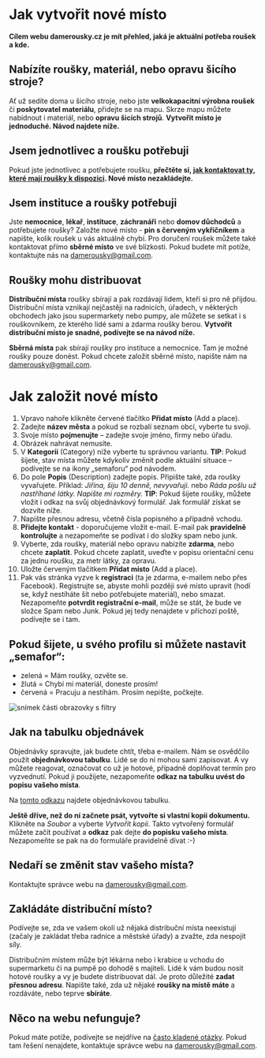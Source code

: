 # Jak vytvořit nové místo
**Cílem webu damerousky.cz je mít přehled, jaká je aktuální potřeba roušek a kde.**

## Nabízíte roušky, materiál, nebo opravu šicího stroje?
Ať už sedíte doma u šicího stroje, nebo jste  **velkokapacitní výrobna roušek** či **poskytovatel materiálu**, přidejte se na mapu. Skrze mapu můžete nabídnout i materiál, nebo **opravu šicích strojů**.
**Vytvořit místo je jednoduché. Návod najdete níže.**

## Jsem jednotlivec a roušku potřebuji
Pokud jste jednotlivec a potřebujete roušku, **přečtěte si, [jak kontaktovat ty, které mají roušky k dispozici](/ziskat-rousku). Nové místo nezakládejte.**

## Jsem instituce a roušky potřebuji
Jste **nemocnice**, **lékař**, **instituce**, **záchranáři** nebo **domov důchodců** a potřebujete roušky? 
Založte nové místo - **pin s červeným vykřičníkem** a  napište, kolik roušek u vás aktuálně chybí. 
Pro doručení roušek můžete také kontaktovat přímo **sběrné místo** ve své blízkosti.
Pokud budete mít potíže, kontaktujte nás na [damerousky@gmail.com](mailto:damerousky@gmail.com).

## Roušky mohu distribuovat
**Distribuční místa** roušky sbírají a pak rozdávají lidem, kteří si pro ně přijdou. Distribuční místa vznikají nejčastěji na radnicích, úřadech, v některých obchodech jako jsou supermarkety nebo pumpy, ale můžete se setkat i s rouškovníkem, ze kterého lidé sami a zdarma roušky berou.
**Vytvořit distribuční místo je snadné, podívejte se na návod níže.**

**Sběrná místa** pak sbírají roušky pro instituce a nemocnice. Tam je možné roušky pouze donést. Pokud chcete založit sběrné místo, napište nám na [damerousky@gmail.com](mailto:damerousky@gmail.com).


# Jak založit nové místo
1. Vpravo nahoře klikněte červené tlačítko **Přidat místo** (Add a place).
2. Zadejte **název města** a pokud se rozbalí seznam obcí, vyberte tu svoji.
3. Svoje místo **pojmenujte** – zadejte svoje jméno, firmy nebo úřadu.
4. Obrázek nahrávat nemusíte.
5. V **Kategorii** (Category) níže vyberte tu správnou variantu.
**TIP**: Pokud šijete, stav místa můžete kdykoliv změnit podle aktuální situace – podívejte se na ikony „semaforu“ pod návodem.
6. Do pole **Popis** (Description) zadejte popis. Připište také, zda roušky vyvařujete.
Příklad: *Jiřina, šiju 10 denně, nevyvařuji.* nebo *Ráda pošlu už nastříhané látky. Napište mi rozměry.*
**TIP**: Pokud šijete roušky, můžete vložit i odkaz na svůj objednávkový formulář. Jak formulář získat se dozvíte níže.
7. Napište přesnou adresu, včetně čísla popisného a případně vchodu.
8. **Přidejte kontakt** - doporučujeme vložit e-mail. E-mail pak **pravidelně kontrolujte** a nezapomeňte se podívat i do složky spam nebo junk.
9. Vyberte, zda roušky, materiál nebo opravu nabízíte **zdarma**, nebo chcete **zaplatit**. Pokud chcete zaplatit, uveďte v popisu
 orientační cenu za jednu roušku, za metr látky, za opravu.
10. Uložte červeným tlačitkem **Přidat místo** (Add a place).
11. Pak vás stránka vyzve k **registraci** (ta je zdarma, e-mailem nebo přes Facebook). Registrujte se, abyste mohli později své místo
 upravit (hodí se, když nestíháte šít nebo potřebujete materiál), nebo smazat. Nezapomeňte **potvrdit registrační e-mail**, může se stát, že bude ve složce Spam nebo Junk. Pokud jej tedy nenajdete v příchozí poště, podívejte se i tam.


## Pokud šijete, u svého profilu si můžete nastavit „semafor“:
* zelená = Mám roušky, ozvěte se.
* žlutá = Chybí mi materiál, doneste prosím!
* červená = Pracuju a nestíhám. Prosím nepište, počkejte.

![snímek části obrazovky s filtry](/obrazky/semafor.png "Použití filtrů jako semaforu.")

## Jak na tabulku objednávek
Objednávky spravujte, jak budete chtít, třeba e-mailem. Nám se osvědčilo použít **objednávkovou tabulku**. Lidé se do ní mohou sami
zapisovat. A vy můžete reagovat, označovat co už je hotové, případně doplňovat termín pro vyzvednutí. Pokud ji použijete, nezapomeňte **odkaz na tabulku uvést do popisu vašeho místa**. 

Na [tomto odkazu](https://docs.google.com/spreadsheets/d/1w6YsVZd8Xq7XFZ6a11Xe2Tyk1199KwZUCfrZaCpDdN8/edit#gid=0) najdete
objednávkovou tabulku.

**Ještě dříve, než do ní začnete psát, vytvořte si vlastní kopii dokumentu.** Klikněte na *Soubor* a vyberte *Vytvořit kopii*.
Takto vytvořený formulář můžete začít používat a **odkaz** pak dejte **do popisku vašeho místa**. Nezapomeňte se pak na do formuláře pravidelně dívat :-)

## Nedaří se změnit stav vašeho místa?
Kontaktujte správce webu na [damerousky@gmail.com](mailto:damerousky@gmail.com).

## Zakládáte distribuční místo?
Podívejte se, zda ve vašem okolí už nějaká distribuční místa neexistují (začaly je zakládat třeba radnice a městské úřady)
a zvažte, zda nespojit síly.

Distribučním místem může být lékárna nebo i krabice u vchodu do supermarketu či na pumpě po dohodě s majiteli. Lidé k vám budou
nosit hotové roušky a vy je budete distribuovat dál. Je proto důležité **zadat přesnou adresu**. Napište také, zda už nějaké
**roušky na místě máte** a rozdáváte, nebo teprve **sbíráte**.

## Něco na webu nefunguje?
Pokud máte potíže, podívejte se nejdříve na [často kladené otázky](/faq).
Pokud tam řešení nenajdete, kontaktuje správce webu na [damerousky@gmail.com](mailto:damerousky@gmail.com).
